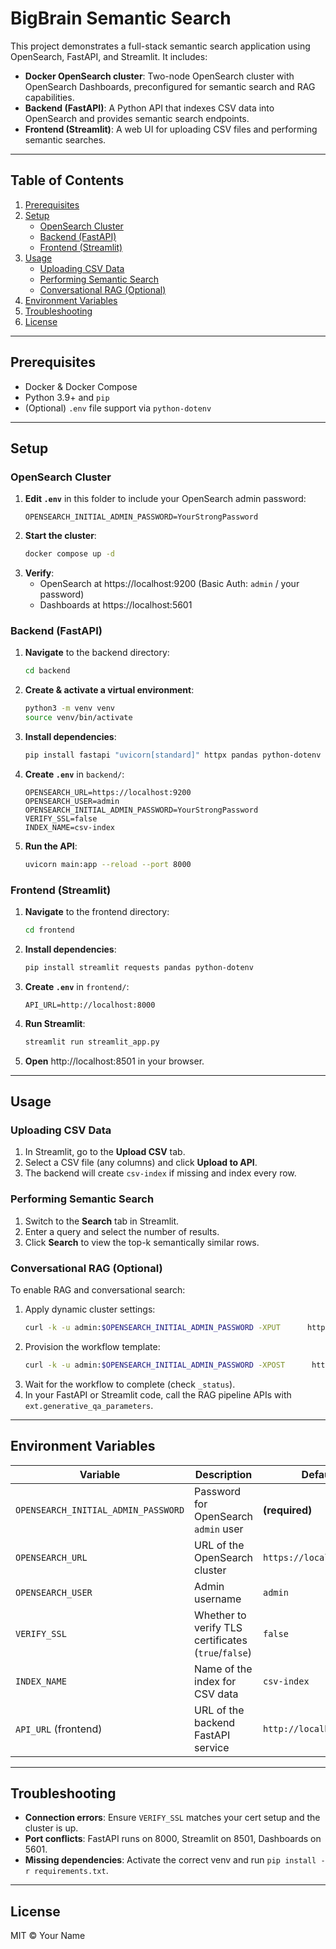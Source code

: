 # BigBrain Semantic Search

This project demonstrates a full-stack semantic search application using OpenSearch, FastAPI, and Streamlit. It includes:

- **Docker OpenSearch cluster**: Two-node OpenSearch cluster with OpenSearch Dashboards, preconfigured for semantic search and RAG capabilities.
- **Backend (FastAPI)**: A Python API that indexes CSV data into OpenSearch and provides semantic search endpoints.
- **Frontend (Streamlit)**: A web UI for uploading CSV files and performing semantic searches.

---

## Table of Contents

1. [Prerequisites](#prerequisites)
2. [Setup](#setup)
   - [OpenSearch Cluster](#opensearch-cluster)
   - [Backend (FastAPI)](#backend-fastapi)
   - [Frontend (Streamlit)](#frontend-streamlit)
3. [Usage](#usage)
   - [Uploading CSV Data](#uploading-csv-data)
   - [Performing Semantic Search](#performing-semantic-search)
   - [Conversational RAG (Optional)](#conversational-rag-optional)
4. [Environment Variables](#environment-variables)
5. [Troubleshooting](#troubleshooting)
6. [License](#license)

---

## Prerequisites

- Docker & Docker Compose
- Python 3.9+ and `pip`
- (Optional) `.env` file support via `python-dotenv`

---

## Setup

### OpenSearch Cluster

1. **Edit `.env`** in this folder to include your OpenSearch admin password:
   ```dotenv
   OPENSEARCH_INITIAL_ADMIN_PASSWORD=YourStrongPassword
   ```
2. **Start the cluster**:
   ```bash
   docker compose up -d
   ```
3. **Verify**:
   - OpenSearch at https://localhost:9200 (Basic Auth: `admin` / your password)
   - Dashboards at https://localhost:5601

### Backend (FastAPI)

1. **Navigate** to the backend directory:
   ```bash
   cd backend
   ```
2. **Create & activate a virtual environment**:
   ```bash
   python3 -m venv venv
   source venv/bin/activate
   ```
3. **Install dependencies**:
   ```bash
   pip install fastapi "uvicorn[standard]" httpx pandas python-dotenv
   ```
4. **Create `.env`** in `backend/`:
   ```dotenv
   OPENSEARCH_URL=https://localhost:9200
   OPENSEARCH_USER=admin
   OPENSEARCH_INITIAL_ADMIN_PASSWORD=YourStrongPassword
   VERIFY_SSL=false
   INDEX_NAME=csv-index
   ```
5. **Run the API**:
   ```bash
   uvicorn main:app --reload --port 8000
   ```

### Frontend (Streamlit)

1. **Navigate** to the frontend directory:
   ```bash
   cd frontend
   ```
2. **Install dependencies**:
   ```bash
   pip install streamlit requests pandas python-dotenv
   ```
3. **Create `.env`** in `frontend/`:
   ```dotenv
   API_URL=http://localhost:8000
   ```
4. **Run Streamlit**:
   ```bash
   streamlit run streamlit_app.py
   ```
5. **Open** http://localhost:8501 in your browser.

---

## Usage

### Uploading CSV Data

1. In Streamlit, go to the **Upload CSV** tab.
2. Select a CSV file (any columns) and click **Upload to API**.
3. The backend will create `csv-index` if missing and index every row.

### Performing Semantic Search

1. Switch to the **Search** tab in Streamlit.
2. Enter a query and select the number of results.
3. Click **Search** to view the top-k semantically similar rows.

### Conversational RAG (Optional)

To enable RAG and conversational search:

1. Apply dynamic cluster settings:
   ```bash
   curl -k -u admin:$OPENSEARCH_INITIAL_ADMIN_PASSWORD -XPUT      https://localhost:9200/_cluster/settings      -H "Content-Type: application/json"      -d '{"persistent":{"plugins.ml_commons.memory_feature_enabled":true,"plugins.ml_commons.rag_pipeline_feature_enabled":true}}'
   ```
2. Provision the workflow template:
   ```bash
   curl -k -u admin:$OPENSEARCH_INITIAL_ADMIN_PASSWORD -XPOST      https://localhost:9200/_plugins/_flow_framework/workflow?use_case=conversational_search_with_llm_deploy&provision=true      -H 'Content-Type: application/json'      -d '{"create_connector.credential.key":"<YOUR_OPENAI_KEY>"}'
   ```
3. Wait for the workflow to complete (check `_status`).
4. In your FastAPI or Streamlit code, call the RAG pipeline APIs with `ext.generative_qa_parameters`.

---

## Environment Variables

| Variable                             | Description                                                  | Default                  |
|--------------------------------------|--------------------------------------------------------------|--------------------------|
| `OPENSEARCH_INITIAL_ADMIN_PASSWORD`  | Password for OpenSearch `admin` user                         | **(required)**           |
| `OPENSEARCH_URL`                     | URL of the OpenSearch cluster                                | `https://localhost:9200` |
| `OPENSEARCH_USER`                    | Admin username                                               | `admin`                  |
| `VERIFY_SSL`                         | Whether to verify TLS certificates (`true`/`false`)          | `false`                  |
| `INDEX_NAME`                         | Name of the index for CSV data                               | `csv-index`              |
| `API_URL` (frontend)                 | URL of the backend FastAPI service                           | `http://localhost:8000`  |

---

## Troubleshooting

- **Connection errors**: Ensure `VERIFY_SSL` matches your cert setup and the cluster is up.
- **Port conflicts**: FastAPI runs on 8000, Streamlit on 8501, Dashboards on 5601.
- **Missing dependencies**: Activate the correct venv and run `pip install -r requirements.txt`.

---

## License

MIT © Your Name
